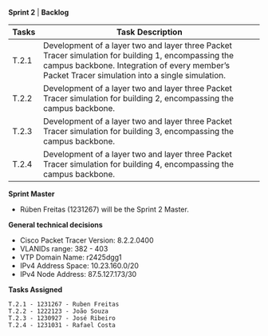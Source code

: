 **Sprint 2** | **Backlog**

Tasks  |  Task Description
-------|------------------
T.2.1 |  Development of a layer two and layer three Packet Tracer simulation for building 1, encompassing the campus backbone. Integration of every member’s Packet Tracer simulation into a single simulation.
T.2.2| Development of a layer two and layer three Packet Tracer simulation for building 2, encompassing the campus backbone.
T.2.3| Development of a layer two and layer three Packet Tracer simulation for building 3, encompassing the campus backbone.
T.2.4| Development of a layer two and layer three Packet Tracer simulation for building 4, encompassing the campus backbone.


**Sprint Master**

- Rúben Freitas (1231267) will be the Sprint 2 Master.


**General technical decisions**

- Cisco Packet Tracer Version: 8.2.2.0400
- VLANIDs range: 382 - 403
- VTP Domain Name: r2425dgg1
- IPv4 Address Space: 10.23.160.0/20
- IPv4 Node Address: 87.5.127.173/30

**Tasks Assigned**
```
T.2.1 - 1231267 - Ruben Freitas
T.2.2 - 1222123 - João Souza
T.2.3 - 1230927 - José Ribeiro
T.2.4 - 1231031 - Rafael Costa
```
